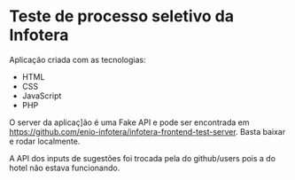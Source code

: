 # Teste de processo seletivo da Infotera

Aplicação criada com as tecnologias:

- HTML
- CSS
- JavaScript
- PHP

O server da aplicaç]ão é uma Fake API e pode ser encontrada em https://github.com/enio-infotera/infotera-frontend-test-server.
Basta baixar e rodar localmente.

A API dos inputs de sugestões foi trocada pela do github/users pois a do hotel não estava funcionando.



